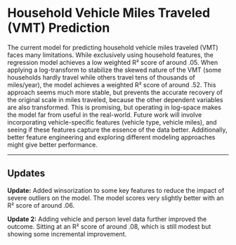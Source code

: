 # Household Vehicle Miles Traveled (VMT) Prediction

The current model for predicting household vehicle miles traveled (VMT) faces many limitations. While exclusively using household features, the regression model achieves a low weighted R² score of around .05. When applying a log-transform to stabilize the skewed nature of the VMT (some households hardly travel while others travel tens of thousands of miles/year), the model achieves a weighted R² score of around .52. This approach seems much more stable, but prevents the accurate recovery of the original scale in miles traveled, because the other dependent variables are also transformed. This is promising, but operating in log-space makes the model far from useful in the real-world. Future work will involve incorporating vehicle-specific features (vehicle type, vehicle miles), and seeing if these features capture the essence of the data better. Additionally, better feature engineering and exploring different modeling approaches might give better performance.

---

## Updates

**Update:** Added winsorization to some key features to reduce the impact of severe outliers on the model. The model scores very slightly better with an R² score of around .06.

**Update 2:** Adding vehicle and person level data further improved the outcome. Sitting at an R² score of around .08, which is still modest but showing some incremental improvement.

